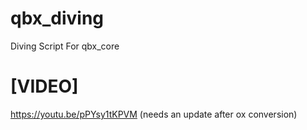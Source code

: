 # qbx_diving

Diving Script For qbx_core

# [VIDEO]
https://youtu.be/pPYsy1tKPVM (needs an update after ox conversion)
